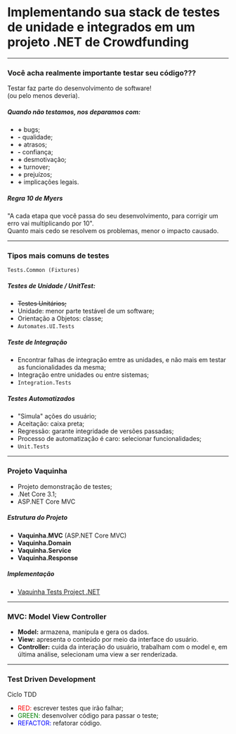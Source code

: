 <h1> Implementando sua stack de testes de unidade e integrados em um projeto .NET de Crowdfunding </h1>

<hr>

<h3> Você acha realmente importante testar seu código??? </h3>

<p>
Testar faz parte do desenvolvimento de software! <br>
(ou pelo menos deveria).
</p>

<h5> Quando não testamos, nos deparamos com: </h5>

<ul>
    <li><strong>+</strong> bugs; </li>
    <li><strong>-</strong> qualidade; </li>
    <li><strong>+</strong> atrasos; </li>
    <li><strong>-</strong> confiança; </li>
    <li><strong>+</strong> desmotivação; </li>
    <li><strong>+</strong> turnover; </li>
    <li><strong>+</strong> prejuízos; </li>
    <li><strong>+</strong> implicações legais. </li>
</ul>

<h5> Regra 10 de Myers </h5>

<p>
"A cada etapa que você passa do seu desenvolvimento, para corrigir um erro vai multiplicando por 10". <br>
Quanto mais cedo se resolvem os problemas, menor o impacto causado.
</p>

<hr>

<h3> Tipos mais comuns de testes </h3>

<p> <code>Tests.Common (Fixtures)</code> </p>

<h5> Testes de Unidade / UnitTest: </h5>

<ul>
    <li> <strike>Testes Unitários;</strike> </li>
    <li> Unidade: menor parte testável de um software; </li>
    <li> Orientação a Objetos: classe; </li>
    <li> <code>Automates.UI.Tests</code> </li>
</ul>

<h5> Teste de Integração </h5>

<ul>
    <li> Encontrar falhas de integração emtre as unidades, e não mais em testar as funcionalidades da mesma; </li>
    <li> Integração entre unidades ou entre sistemas;</li>
    <li> <code>Integration.Tests</code> </li>
</ul>

<h5> Testes Automatizados </h5>

<ul>
    <li> "Simula" ações do usuário; </li>
    <li> Aceitação: caixa preta; </li>
    <li> Regressão: garante integridade de versões passadas; </li>
    <li> Processo de automatização é caro: selecionar funcionalidades; </li>
    <li> <code>Unit.Tests</code> </li>
</ul>

<hr>

<h3> Projeto Vaquinha </h3>

<ul>
    <li> Projeto demonstração de testes; </li>
    <li> .Net Core 3.1; </li>
    <li> ASP.NET Core MVC </li>
</ul>

<h5> Estrutura do Projeto </h5>

<ul>
    <li> <strong>Vaquinha.MVC</strong> (ASP.NET Core MVC) </li>
    <li> <strong>Vaquinha.Domain</strong> </li>
    <li> <strong>Vaquinha.Service</strong> </li>
    <li> <strong>Vaquinha.Response</strong> </li>
</ul>

<h5> Implementação </h5>

<ul>
    <li> <a href="https://github.com/elizarp/dotnet-vaquinha-tests"> Vaquinha Tests Project .NET </a> </li>
</ul>

<hr>

<h3> MVC: Model View Controller </h3>

<ul>
    <li> <strong>Model:</strong> armazena, manipula e gera os dados. </li>
    <li> <strong>View:</strong> apresenta o conteúdo por meio da interface do usuário. </li>
    <li> <strong>Controller:</strong> cuida da interação do usuário, trabalham com o model e, em última análise, selecionam uma view a ser renderizada. </li>
</ul>

<hr>

<h3> Test Driven Development </h3>

<p>
Ciclo TDD
</p>

<ul>
    <li> <span style="color:red">RED:</span> escrever testes que irão falhar; </li>
    <li> <span style="color:green">GREEN:</span> desenvolver código para passar o teste; </li>
    <li> <span style="color:blue">REFACTOR:</span> refatorar código. </li>
</ul>
